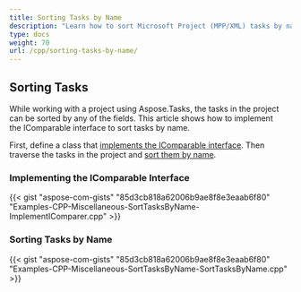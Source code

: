 ```yaml
---
title: Sorting Tasks by Name
description: "Learn how to sort Microsoft Project (MPP/XML) tasks by names using Aspose.Tasks for C++."
type: docs
weight: 70
url: /cpp/sorting-tasks-by-name/
---
```


## **Sorting Tasks**
While working with a project using Aspose.Tasks, the tasks in the project can be sorted by any of the fields. This article shows how to implement the IComparable interface to sort tasks by name.

First, define a class that [implements the IComparable interface](/tasks/cpp/sorting-tasks-by-name/). Then traverse the tasks in the project and [sort them by name](/tasks/cpp/sorting-tasks-by-name/).

### **Implementing the IComparable Interface**
{{< gist "aspose-com-gists" "85d3cb818a62006b9ae8f8e3eaab6f80" "Examples-CPP-Miscellaneous-SortTasksByName-ImplementIComparer.cpp" >}}

### **Sorting Tasks by Name**
{{< gist "aspose-com-gists" "85d3cb818a62006b9ae8f8e3eaab6f80" "Examples-CPP-Miscellaneous-SortTasksByName-SortTasksByName.cpp" >}}
